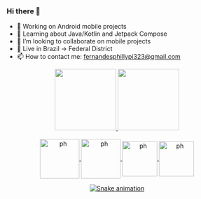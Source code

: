 ### Hi there 👋

- 🔭 Working on Android mobile projects
- 🌱 Learning about Java/Kotlin and Jetpack Compose
- 👯 I’m looking to collaborate on mobile projects
- 🏡 Live in Brazil -> Federal District
- 📫 How to contact me: fernandesphillypi323@gmail.com

<div align="center">
  <a href="https://github.com/phillypi">
  <img height="140em" src="https://github-readme-stats.vercel.app/api?username=phillypi&show_icons=true&theme=tokyonight&include_all_commits=true&count_private=true"/>
  <img height="140em" src="https://github-readme-stats.vercel.app/api/top-langs/?username=phillypi&layout=tokyonight&langs_count=7&theme=tokyonight"/>
</div>
  
<div style="display: inline_block" align="center" ><br>
  <img align="center" alt="ph" height="90" width="90" src="https://cdn.jsdelivr.net/gh/devicons/devicon/icons/java/java-original-wordmark.svg">
  <img align="center" alt="ph" height="90" width="90" src="https://cdn.jsdelivr.net/gh/devicons/devicon/icons/kotlin/kotlin-original-wordmark.svg">
  <img align="center" alt="ph" height="80" width="80" src="https://cdn.jsdelivr.net/gh/devicons/devicon/icons/c/c-plain.svg">
  <img align="center" alt="ph" height="80" width="80" src="https://cdn.jsdelivr.net/gh/devicons/devicon/icons/cplusplus/cplusplus-plain.svg">
<br>
  
 ![Snake animation](https://github.com/phillypi/phillypi/blob/output/github-contribution-grid-snake.svg)
